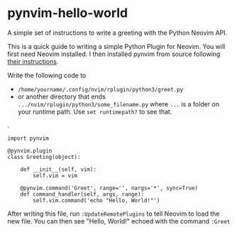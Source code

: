 # pynvim-hello-world
A simple set of instructions to write a greeting with the Python Neovim API.

This is a quick guide to writing a simple Python Plugin for Neovim. You will first need Neovim installed. I then installed pynvim from source following [their instructions](https://pynvim.readthedocs.io/en/latest/installation.html#install-from-source).

Write the following code to 
* `/home/yourname/.config/nvim/rplugin/python3/greet.py` 
* or another directory that ends `.../nvim/rplugin/python3/some_filename.py` where `...` is a folder on your runtime path. Use `set runtimepath?` to see that.

.

    import pynvim

    @pynvim.plugin
    class Greeting(object):

        def __init__(self, vim):
            self.vim = vim

        @pynvim.command('Greet', range='', nargs='*', sync=True)
        def command_handler(self, args, range):
            self.vim.command('echo "Hello, World!"')

After writing this file, run `:UpdateRemotePlugins` to tell Neovim to load the new file. You can then see "Hello, World!" echoed with the command `:Greet`
